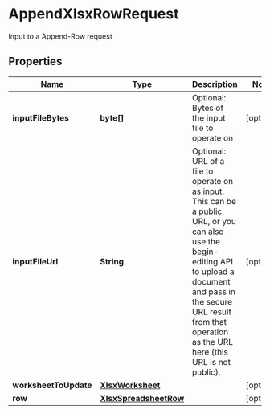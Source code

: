 

# AppendXlsxRowRequest

Input to a Append-Row request

## Properties

| Name | Type | Description | Notes |
|------------ | ------------- | ------------- | -------------|
|**inputFileBytes** | **byte[]** | Optional: Bytes of the input file to operate on |  [optional] |
|**inputFileUrl** | **String** | Optional: URL of a file to operate on as input.  This can be a public URL, or you can also use the begin-editing API to upload a document and pass in the secure URL result from that operation as the URL here (this URL is not public). |  [optional] |
|**worksheetToUpdate** | [**XlsxWorksheet**](XlsxWorksheet.md) |  |  [optional] |
|**row** | [**XlsxSpreadsheetRow**](XlsxSpreadsheetRow.md) |  |  [optional] |



